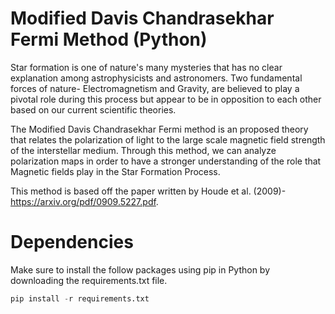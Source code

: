 # Modified Davis Chandrasekhar Fermi Method (Python)
Star formation is one of nature's many mysteries that has no clear explanation among astrophysicists and astronomers. Two fundamental forces of nature- Electromagnetism and Gravity, are believed to play a pivotal role during this process but appear to be in opposition to each other based on our current scientific theories.

The Modified Davis Chandrasekhar Fermi method is an proposed theory that relates the polarization of light to the large scale magnetic field strength of the interstellar medium. Through this method, we can analyze polarization maps in order to have a stronger understanding of the role that Magnetic fields play in the Star Formation Process.

This method is based off the paper written by Houde et al. (2009)- https://arxiv.org/pdf/0909.5227.pdf.


# Dependencies

Make sure to install the follow packages using pip in Python by downloading the requirements.txt file.
```python
pip install -r requirements.txt
```


